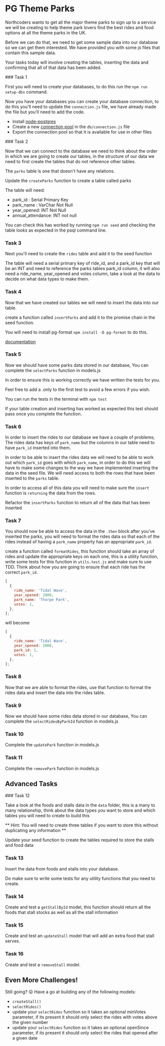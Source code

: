 # PG Theme Parks

Northcoders wants to get all the major theme parks to sign up to a service we will be creating to help theme park lovers find the best rides and food options at all the theme parks in the UK.

Before we can do that, we need to get some sample data into our database so we can get them interested. We have provided you with some js files that contain this sample data.

Your tasks today will involve creating the tables, inserting the data and confirming that all of that data has been added.

### Task 1

First you will need to create your databases, to do this run the `npm run setup-dbs` command.

Now you have your databases you can create your database connection, to do this you'll need to update the `connection.js` file, we have already made the file but you'll need to add the code.

- Install [node-postgres](https://node-postgres.com/)
- Create a new [connection pool](https://node-postgres.com/features/connecting) in the `db/connection.js` file
- Export the connection pool so that it is available for use in other files

### Task 2

Now that we can connect to the database we need to think about the order in which we are going to create our tables, in the structure of our data we need to first create the tables that do not reference other tables.

The `parks` table is one that doesn't have any relations.

Update the `createParks` function to create a table called parks

The table will need:

- park_id : Serial Primary Key
- park_name : VarChar Not Null
- year_opened: INT Not Null
- annual_attendance: INT not null

You can check this has worked by running `npm run seed` and checking the table looks as expected in the psql command line.

### Task 3

Next you'll need to create the `rides` table and add it to the seed function

The table will need a serial primary key of ride_id, and a park_id key that will be an INT and need to reference the parks tables park_id column, it will also need a ride_name, year_opened and votes column, take a look at the data to decide on what data types to make them.

### Task 4

Now that we have created our tables we will need to insert the data into our table.

create a function called `insertParks` and add it to the promise chain in the seed function.

You will need to install pg-format `npm install -D pg-format` to do this.

[documentation](https://github.com/datalanche/node-pg-format)

### Task 5

Now we should have some parks data stored in our database, You can complete the `selectParks` function in models.js

In order to ensure this is working correctly we have written the tests for you.

Feel free to add a .only to the first test to avoid a few errors if you wish.

You can run the tests in the terminal with `npm test`

If your table creation and inserting has worked as expected this test should pass once you complete the function.

### Task 6

In order to insert the rides to our database we have a couple of problems;
The rides data has keys of `park_name` but the columns in our table need to have `park_id` inserted into them.

In order to be able to insert the rides data we will need to be able to work out which `park_id` goes with which `park_name`, in order to do this we will have to make some changes to the way we have implemented inserting the data in the seed file. We will need access to both the rows that have been inserted to the `parks` table.

In order to access all of this data you will need to make sure the `insert` function is `returning` the data from the rows.

Refactor the `insertParks` function to return all of the data that has been inserted

### Task 7

You should now be able to access the data in the `.then` block after you've inserted the parks, you will need to format the rides data so that each of the rides instead of having a `park_name` property has an appropriate `park_id`.

create a function called `formatRides`, this function should take an array of rides and update the appropriate keys on each one, this is a utility function, write some tests for this function in `utils.test.js` and make sure to use TDD. Think about how you are going to ensure that each ride has the correct `park_id`.

```js
[
  {
    ride_name: 'Tidal Wave',
    year_opened: 2000,
    park_name: 'Thorpe Park',
    votes: 1,
  },
];
```

will become

```js
[
  {
    ride_name: 'Tidal Wave',
    year_opened: 2000,
    park_id: 1,
    votes: 1,
  },
];
```

### Task 8

Now that we are able to format the rides, use that function to format the rides data and insert the data into the rides table.

### Task 9

Now we should have some rides data stored in our database, You can complete the `selectRidesByParkId` function in models.js

### Task 10

Complete the `updatePark` function in models.js

### Task 11

Complete the `removePark` function in models.js

## Advanced Tasks

### Task 12

Take a look at the foods and stalls data in the `data` folder, this is a many to many relationship, think about the data types you want to store and which tables you will need to create to build this

** Hint: You will need to create three tables if you want to store this without duplicating any information **

Update your seed function to create the tables required to store the stalls and food data

### Task 13

Insert the data from foods and stalls into your database.

Do make sure to write some tests for any utility functions that you need to create.

### Task 14

Create and test a `getStallById` model, this function should return all the foods that stall stocks as well as all the stall information

### Task 15

Create and test an `updateStall` model that will add an extra food that stall serves.

### Task 16

Create and test a `removeStall` model.

## Even More Challenges!

Still going? 😮 Have a go at building any of the following models:

- `createStall()`
- `selectRides()`
- update your `selectRides` function so it takes an optional minVotes parameter, if its present it should only select the rides with votes above the given number
- update your `selectRides` function so it takes an optional openSince parameter, if its present it should only select the rides that opened after a given date
